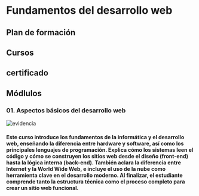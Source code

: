 # Fundamentos del desarrollo web

## Plan de formación 


## Cursos 


## certificado


## Módlulos 

### 01. Aspectos básicos del desarrollo web
![evidencia](/02-fundamentals-of-web-development/additional_modules/01-Aspectos-básicos-desarrollo-web.png)

#### Este curso introduce los fundamentos de la informática y el desarrollo web, enseñando la diferencia entre hardware y software, así como los principales lenguajes de programación. Explica cómo los sistemas leen el código y cómo se construyen los sitios web desde el diseño (front-end) hasta la lógica interna (back-end). También aclara la diferencia entre Internet y la World Wide Web, e incluye el uso de la nube como herramienta clave en el desarrollo moderno. Al finalizar, el estudiante comprende tanto la estructura técnica como el proceso completo para crear un sitio web funcional.